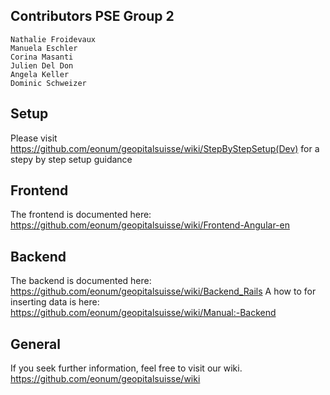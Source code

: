 ## Contributors PSE Group 2

	Nathalie Froidevaux
	Manuela Eschler
	Corina Masanti
	Julien Del Don
	Angela Keller
	Dominic Schweizer
## Setup 
Please visit https://github.com/eonum/geopitalsuisse/wiki/StepByStepSetup(Dev) for a stepy by step setup guidance

## Frontend
The frontend is documented here: https://github.com/eonum/geopitalsuisse/wiki/Frontend-Angular-en

## Backend
The backend is documented here: https://github.com/eonum/geopitalsuisse/wiki/Backend_Rails
A how to for inserting data is here: https://github.com/eonum/geopitalsuisse/wiki/Manual:-Backend

## General
If you seek further information, feel free to visit our wiki. 
https://github.com/eonum/geopitalsuisse/wiki



  

<!--stackedit_data:
eyJoaXN0b3J5IjpbLTE5Mjk4MDY1MzZdfQ==
-->

